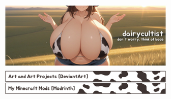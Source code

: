 ![Banner of a big-breasted cowgirl with the slogan "Don't worry, think of boob"](banner.png)

[<img src="deviantart_button.png" alt="Art and Art Projects [DeviantArt]">](https://www.deviantart.com/redderblanket)
[<img src="modrinth_button.png" alt="My Minecraft Mods [Modrinth]">](https://modrinth.com/user/dairycultist)

<!--<a href="https://bsky.app/profile/lucoa.love">My Lucoa Blog [Bluesky]</a>
    <a href="https://lucoalove.itch.io/">My Games [Itch.io]</a>
    <a href="https://www.furaffinity.net/user/hyperspritz">FurAffinity</a>
    <a href="https://mlpforums.com/profile/50681-hyperspritz/">MLP Forums</a>
    <a href="https://github.com/lucoalove">Github</a> -->

<!--
> [!TIP]
> The dairy is just for uniqueness, you can call me **cultist**.
-->

<!-- This is my unified identity :3 -->
